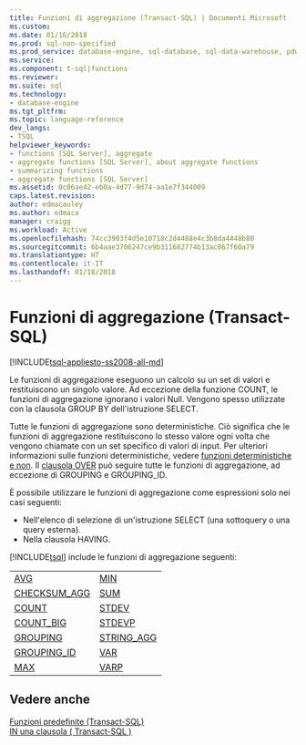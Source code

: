 ```yaml
---
title: Funzioni di aggregazione (Transact-SQL) | Documenti Microsoft
ms.custom: 
ms.date: 01/16/2018
ms.prod: sql-non-specified
ms.prod_service: database-engine, sql-database, sql-data-warehouse, pdw
ms.service: 
ms.component: t-sql|functions
ms.reviewer: 
ms.suite: sql
ms.technology:
- database-engine
ms.tgt_pltfrm: 
ms.topic: language-reference
dev_langs:
- TSQL
helpviewer_keywords:
- functions [SQL Server], aggregate
- aggregate functions [SQL Server], about aggregate functions
- summarizing functions
- aggregate functions [SQL Server]
ms.assetid: 0c06ae42-eb0a-4d77-9d74-aa1e7f344009
caps.latest.revision: 
author: edmacauley
ms.author: edmaca
manager: craigg
ms.workload: Active
ms.openlocfilehash: 74cc3903f4d5e10718c2d4488e4c3b8da4448b80
ms.sourcegitcommit: 6b4aae3706247ce9b311682774b13ac067f60a79
ms.translationtype: HT
ms.contentlocale: it-IT
ms.lasthandoff: 01/18/2018
---
```

# <a name="aggregate-functions-transact-sql"></a>Funzioni di aggregazione (Transact-SQL)
[!INCLUDE[tsql-appliesto-ss2008-all-md](../../includes/tsql-appliesto-ss2008-all-md.md)]

Le funzioni di aggregazione eseguono un calcolo su un set di valori e restituiscono un singolo valore. Ad eccezione della funzione COUNT, le funzioni di aggregazione ignorano i valori Null. Vengono spesso utilizzate con la clausola GROUP BY dell'istruzione SELECT.
  
Tutte le funzioni di aggregazione sono deterministiche. Ciò significa che le funzioni di aggregazione restituiscono lo stesso valore ogni volta che vengono chiamate con un set specifico di valori di input. Per ulteriori informazioni sulle funzioni deterministiche, vedere [funzioni deterministiche e non](../../relational-databases/user-defined-functions/deterministic-and-nondeterministic-functions.md). Il [clausola OVER](../../t-sql/queries/select-over-clause-transact-sql.md) può seguire tutte le funzioni di aggregazione, ad eccezione di GROUPING e GROUPING_ID.
  
È possibile utilizzare le funzioni di aggregazione come espressioni solo nei casi seguenti:
-   Nell'elenco di selezione di un'istruzione SELECT (una sottoquery o una query esterna).  
-   Nella clausola HAVING.  
  
[!INCLUDE[tsql](../../includes/tsql-md.md)] include le funzioni di aggregazione seguenti:
  
|||  
|-|-|  
|[AVG](../../t-sql/functions/avg-transact-sql.md)|[MIN](../../t-sql/functions/min-transact-sql.md)|  
|[CHECKSUM_AGG](../../t-sql/functions/checksum-agg-transact-sql.md)|[SUM](../../t-sql/functions/sum-transact-sql.md)|  
|[COUNT](../../t-sql/functions/count-transact-sql.md)|[STDEV](../../t-sql/functions/stdev-transact-sql.md)|  
|[COUNT_BIG](../../t-sql/functions/count-big-transact-sql.md)|[STDEVP](../../t-sql/functions/stdevp-transact-sql.md)|  
|[GROUPING](../../t-sql/functions/grouping-transact-sql.md)|[STRING_AGG](../../t-sql/functions/string-agg-transact-sql.md)|  
|[GROUPING_ID](../../t-sql/functions/grouping-id-transact-sql.md)|[VAR](../../t-sql/functions/var-transact-sql.md)|  
|[MAX](../../t-sql/functions/max-transact-sql.md)|[VARP](../../t-sql/functions/varp-transact-sql.md)|  
  
## <a name="see-also"></a>Vedere anche
[Funzioni predefinite &#40;Transact-SQL&#41;](../../t-sql/functions/functions.md)  
[IN una clausola &#40; Transact-SQL &#41;](../../t-sql/queries/select-over-clause-transact-sql.md)
  
  
